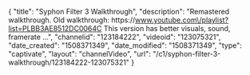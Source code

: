 {
    "title": "Syphon Filter 3 Walkthrough",
    "description": "Remastered walkthrough. Old walkthrough: https:\/\/www.youtube.com\/playlist?list=PLBB3AE8512DC0064C This version has better visuals, sound, framerate ...",
    "channelid": "123184222",
    "videoid": "123075321",
    "date_created": "1508371349",
    "date_modified": "1508371349",
    "type": "captivate",
    "layout": "channelVideo",
    "url": "\/c1\/syphon-filter-3-walkthrough\/123184222-123075321"
}